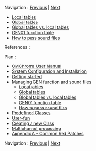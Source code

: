 
Navigation : [Previous](12-Slots_polymorphism "page
précédente\(Slots polymorphism\)") | [Next](01-Local_tables
"Next\(Local tables\)")
  * [Local tables](01-Local_tables)
  * [Global tables](02-Global_tables)
  * [Global tables vs. local tables](03-Global_tables_versus_local_tables)
  * [GEN01 function table](04-GEN01_function_table)
  * [How to pass sound files](05-How_to_pass_sound_files)

References :

Plan :

  * [OMChroma User Manual](OMChroma)
  * [System Configuration and Installation](Installation)
  * [Getting started](Getting_Started)
  * Managing GEN function and sound files
    * [Local tables](01-Local_tables)
    * [Global tables](02-Global_tables)
    * [Global tables vs. local tables](03-Global_tables_versus_local_tables)
    * [GEN01 function table](04-GEN01_function_table)
    * [How to pass sound files](05-How_to_pass_sound_files)
  * [Predefined Classes](Predefined_classes)
  * [User-fun](User-fun)
  * [Creating a new Class](Creating_a_new_Class)
  * [Multichannel processing](06-Multichannel_processing)
  * [Appendix A - Common Red Patches](A-Appendix-A_Common_red_patches)

Navigation : [Previous](12-Slots_polymorphism "page
précédente\(Slots polymorphism\)") | [Next](01-Local_tables
"Next\(Local tables\)")
